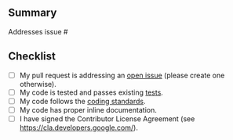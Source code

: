 ## Summary

<!-- Please reference the issue this PR addresses. -->
Addresses issue #

## Checklist

- [ ] My pull request is addressing an [open issue](https://github.com/ampproject/amp-wp/contributing/project-management.md#life-of-an-issue) (please create one otherwise).
- [ ] My code is tested and passes existing [tests](https://github.com/ampproject/amp-wp/contributing/engineering.md#tests).
- [ ] My code follows the [coding standards](https://github.com/ampproject/amp-wp/contributing/engineering.md#coding-standards).
- [ ] My code has proper inline documentation.
- [ ] I have signed the Contributor License Agreement (see <https://cla.developers.google.com/>).
